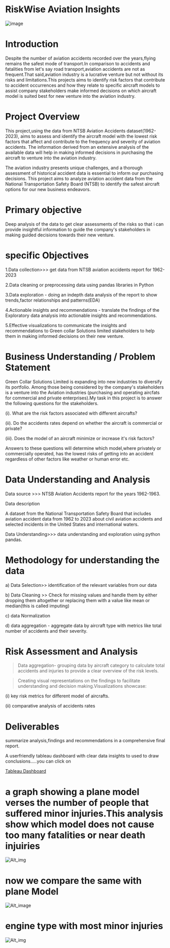 # RiskWise Aviation Insights

![image](https://github.com/Liliankaburo/dsc-phase-1-project-v3/blob/5a8d9c676699a5f2a0c55c119d479c13cb0a9f85/istockphoto-156834627-1024x1024.jpg)


# Introduction

Despite the number of aviation accidents recorded over the years,flying remains the safest mode of transport.In comparison to accidents and fatalities from let's say road transport,aviation accidents are not as frequent.That said,aviation industry is a lucrative venture but not without its risks and limitations.This projects aims to identify risk factors that contribute to accident occurrences and how they relate to specific aircraft models to assist company stakeholders make informed decisions on which aircraft model is suited best for new venture into the aviation industry.

# Project Overview

This project,using the data from NTSB Aviation Accidents dataset(1962-2023), aims to assess and identify the aircraft model with the lowest risk factors that affect and contribute to the frequency and severity of aviation accidents. The information derived from an extensive analysis of the available data will help in making informed decisions in purchasing the aircraft to venture into the aviation industry.

The aviation industry presents unique challenges, and a thorough assessment of historical accident data is essential to inform our purchasing decisions. This project aims to analyze aviation accident data from the National Transportation Safety Board (NTSB) to identify the safest aircraft options for our new business endeavors.

# Primary objective
Deep analysis of the data to get clear assessments of the risks so that i can provide insightful information to guide the company's stakeholders in making guided decisions towards their new venture.

# specific Objectives

1.Data collection>>> get data from NTSB aviation accidents report for 1962-2023

2.Data cleaning or preprocessing data using pandas libraries in Python

3.Data exploration - doing an indepth data analysis of the report to show trends,factor relationships and patterns(EDA)

4.Actionable insights and recommendations - translate the findings of the Exploratory data analysis into actionable insights and recommendations.

5.Effective visualizations to communicate the insights and recommendations to Green collar Solutions limited stakeholders to help them in making informed decisions on their new venture.


# Business Understanding / Problem Statement

Green Collar Solutions Limited is expanding into new industries to diversify its portfolio. Among those being considered by the company's stakeholders is a venture into the Aviation industries (purchasing and operating aircfats for commercial and private enterprises).My task in this project is to answer the following questions for the stakeholders.

(i). What are the risk factors associated with different aircrafts?


(ii). Do the accidents rates depend on whether the aircraft is commercial or private?


(iii). Does the model of an aircraft minimize or increase it's risk factors?


Answers to these questions will determine which model,where privately or commercially operated, has the lowest risks of getting into an accident regardless of other factors like weather or human error etc.


# Data Understanding and Analysis

Data source >>> NTSB Aviation Accidents report for the years 1962-1963.


Data description  

A dataset from the National Transportation Safety Board that includes aviation accident data from 1962 to 2023 about civil aviation accidents and selected incidents in the United States and international waters.

Data Understanding>>> data understanding and exploration using python pandas.


# Methodology for understanding the data

a) Data Selection>> identification of the relevant variables from our data

b) Data Cleaning >> Check for missing values and handle them by either dropping them altogether or replacing them with a value like mean or median(this is called imputing)

c) data Normalization

d) data aggregation - aggregate data by aircraft type with metrics like total number of accidents and their severity.


# Risk Assessment and Analysis

>Data aggregation- grouping data by aircraft category to calculate total accidents and injuries to provide a clear overview of the risk levels.

>Creating visual representations on the findings to facilitate understanding and decision making.Visualizations showcase:


(i) key risk metrics for different model of aircrafts.

(ii) comparative analysis of accidents rates

# Deliverables

summarize analysis,findings and recommendations in a comprehensive final report.

A userfriendly tableau dashboard with clear data insights to used to draw conclusions.....you can click on

[Tableau Dashboard](https://public.tableau.com/app/profile/lilian.kaburo/viz/LILIANSWORK/Dashboard1?publish=yes)




# a graph showing a plane model verses the number of people that suffered minor injuries.This analysis show which model does not cause too many fatalities or near death injuiries

![Alt_img](https://github.com/Liliankaburo/dsc-phase-1-project-v3/blob/dfc2a1bcf4a31222c280d5e027578098616fb5f0/plot4.png)


# now we compare the same with plane Model
![Alt_image](https://github.com/Liliankaburo/dsc-phase-1-project-v3/blob/5ee329dc0c4b400adab42a2087017ce8e12120af/plot5.png)

# engine type with most minor injuries
![Alt_img](https://github.com/Liliankaburo/dsc-phase-1-project-v3/blob/b9e1c09a4d14e52c5bb52deb0d2c07592a824fdc/plot6.png)



                 








